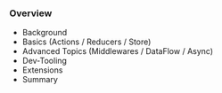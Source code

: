 <!-- .slide:  -->

### Overview
- Background
- Basics (Actions / Reducers / Store)
- Advanced Topics (Middlewares / DataFlow / Async)
- Dev-Tooling
- Extensions
- Summary
